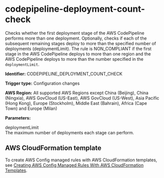 # codepipeline\-deployment\-count\-check<a name="codepipeline-deployment-count-check"></a>

Checks whether the first deployment stage of the AWS CodePipeline performs more than one deployment\. Optionally, checks if each of the subsequent remaining stages deploy to more than the specified number of deployments \(deploymentLimit\)\. The rule is NON\_COMPLIANT if the first stage in the AWS CodePipeline deploys to more than one region and the AWS CodePipeline deploys to more than the number specified in the `deploymentLimit`\. 

**Identifier:** CODEPIPELINE\_DEPLOYMENT\_COUNT\_CHECK

**Trigger type:** Configuration changes

**AWS Region:** All supported AWS Regions except China \(Beijing\), China \(Ningxia\), AWS GovCloud \(US\-East\), AWS GovCloud \(US\-West\), Asia Pacific \(Hong Kong\), Europe \(Stockholm\), Middle East \(Bahrain\), Africa \(Cape Town\) and Europe \(Milan\)

**Parameters:**

 deploymentLimit  
The maximum number of deployments each stage can perform\.

## AWS CloudFormation template<a name="w24aac11c29c17c85c15"></a>

To create AWS Config managed rules with AWS CloudFormation templates, see [Creating AWS Config Managed Rules With AWS CloudFormation Templates](aws-config-managed-rules-cloudformation-templates.md)\.